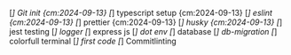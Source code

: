 [*] Git init {cm:2024-09-13}
[*] typescript setup {cm:2024-09-13}
[*] eslint {cm:2024-09-13}
[*] prettier {cm:2024-09-13}
[*] husky {cm:2024-09-13}
[*] jest testing
[*] logger
[*] express js
[*] dot env
[*] database
[*] db-migration
[*] colorfull terminal
[*] first code
[*] Commitlinting
